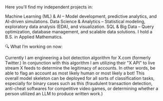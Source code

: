 Here you'll find my independent projects in:

Machine Learning (ML) & AI – Model development, predictive analytics, and AI-driven simulations.
Data Science & Analytics – Statistical modeling, exploratory data analysis (EDA), and visualization.
SQL & Big Data – Query optimization, database management, and scalable data solutions.
I hold a B.S. in Applied Mathematics.

🔍 What I’m working on now:

Currently I am engineering a bot detection algorithm for X.com (formerly Twitter.) In conjunction with this algorithm I am utilizing their "X API" to live stream
X feeds to determine the legitimacy of accounts. In other words, be able to flag an account as most likely human or most likely a bot! This overall model skeleton
can be deployed for all sorts of classification tasks, especially for binary cases such as this (fraudulent transaction detection, anti-cheat softwares for competitive video games, or
determining whether a person utilized an LLM to produce written work.)
<!---
gjones01/gjones01 is a ✨ special ✨ repository because its `README.md` (this file) appears on your GitHub profile.
You can click the Preview link to take a look at your changes.
--->
